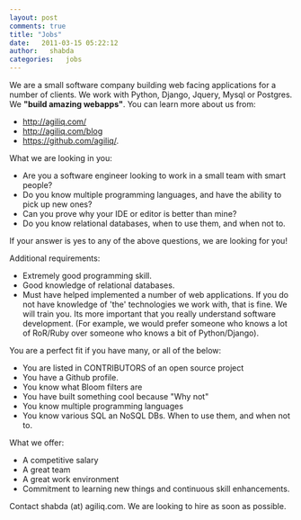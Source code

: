 ```yaml
---
layout: post
comments: true
title: "Jobs"
date:   2011-03-15 05:22:12
author:   shabda
categories:   jobs
---
```


We are a small software company building web facing applications for a
number of clients. We work with Python, Django, Jquery, Mysql or
Postgres. We **"build amazing webapps"**. You can learn more about us
from:

-   <http://agiliq.com/>
-   <http://agiliq.com/blog>
-   <https://github.com/agiliq/>.

What we are looking in you:

-   Are you a software engineer looking to work in a small team with
    smart people?
-   Do you know multiple programming languages, and have the ability to
    pick up new ones?
-   Can you prove why your IDE or editor is better than mine?
-   Do you know relational databases, when to use them, and when not to.

If your answer is yes to any of the above questions, we are looking for
you!

Additional requirements:

-   Extremely good programming skill.
-   Good knowledge of relational databases.
-   Must have helped implemented a number of web applications. If you do
    not have knowledge of \'the\' technologies we work with, that is
    fine. We will train you. Its more important that you really
    understand software development. (For example, we would prefer
    someone who knows a lot of RoR/Ruby over someone who knows a bit of
    Python/Django).

You are a perfect fit if you have many, or all of the below:

-   You are listed in CONTRIBUTORS of an open source project
-   You have a Github profile.
-   You know what Bloom filters are
-   You have built something cool because "Why not"
-   You know multiple programming languages
-   You know various SQL an NoSQL DBs. When to use them, and when not
    to.

What we offer:

-   A competitive salary
-   A great team
-   A great work environment
-   Commitment to learning new things and continuous skill enhancements.

Contact shabda (at) agiliq.com. We are looking to hire as soon as
possible.
